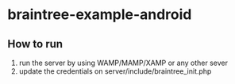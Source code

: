 # braintree-example-android
## How to run
1. run the server by using WAMP/MAMP/XAMP or any other sever
2. update the credentials on server/include/braintree_init.php
